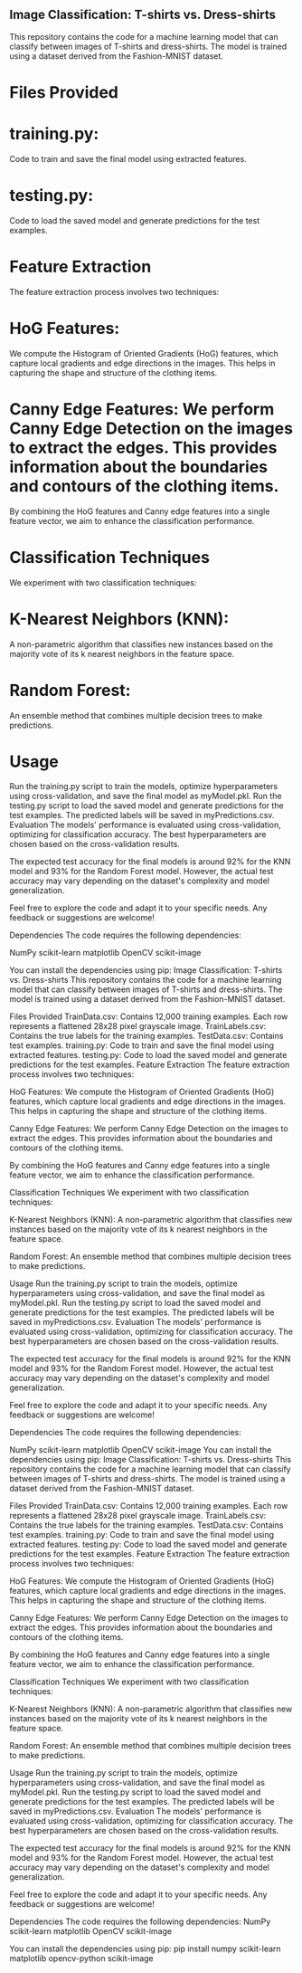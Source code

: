 ## Image Classification: T-shirts vs. Dress-shirts
This repository contains the code for a machine learning model that can classify between images of T-shirts and dress-shirts. The model is trained using a dataset derived from the Fashion-MNIST dataset.

# Files Provided
# training.py: 
Code to train and save the final model using extracted features.
# testing.py: 
Code to load the saved model and generate predictions for the test examples.

# Feature Extraction
The feature extraction process involves two techniques:
# HoG Features: 
We compute the Histogram of Oriented Gradients (HoG) features, which capture local gradients and edge directions in the images. This helps in capturing the shape and structure of the clothing items.
# Canny Edge Features: We perform Canny Edge Detection on the images to extract the edges. This provides information about the boundaries and contours of the clothing items.

By combining the HoG features and Canny edge features into a single feature vector, we aim to enhance the classification performance.

# Classification Techniques
We experiment with two classification techniques:

# K-Nearest Neighbors (KNN): 
A non-parametric algorithm that classifies new instances based on the majority vote of its k nearest neighbors in the feature space.

# Random Forest: 
An ensemble method that combines multiple decision trees to make predictions.

# Usage
Run the training.py script to train the models, optimize hyperparameters using cross-validation, and save the final model as myModel.pkl.
Run the testing.py script to load the saved model and generate predictions for the test examples. The predicted labels will be saved in myPredictions.csv.
Evaluation
The models' performance is evaluated using cross-validation, optimizing for classification accuracy. The best hyperparameters are chosen based on the cross-validation results.

The expected test accuracy for the final models is around 92% for the KNN model and 93% for the Random Forest model. However, the actual test accuracy may vary depending on the dataset's complexity and model generalization.

Feel free to explore the code and adapt it to your specific needs. Any feedback or suggestions are welcome!

Dependencies
The code requires the following dependencies:

NumPy
scikit-learn
matplotlib
OpenCV
scikit-image


You can install the dependencies using pip:
Image Classification: T-shirts vs. Dress-shirts
This repository contains the code for a machine learning model that can classify between images of T-shirts and dress-shirts. The model is trained using a dataset derived from the Fashion-MNIST dataset.

Files Provided
TrainData.csv: Contains 12,000 training examples. Each row represents a flattened 28x28 pixel grayscale image.
TrainLabels.csv: Contains the true labels for the training examples.
TestData.csv: Contains test examples.
training.py: Code to train and save the final model using extracted features.
testing.py: Code to load the saved model and generate predictions for the test examples.
Feature Extraction
The feature extraction process involves two techniques:

HoG Features: We compute the Histogram of Oriented Gradients (HoG) features, which capture local gradients and edge directions in the images. This helps in capturing the shape and structure of the clothing items.

Canny Edge Features: We perform Canny Edge Detection on the images to extract the edges. This provides information about the boundaries and contours of the clothing items.

By combining the HoG features and Canny edge features into a single feature vector, we aim to enhance the classification performance.

Classification Techniques
We experiment with two classification techniques:

K-Nearest Neighbors (KNN): A non-parametric algorithm that classifies new instances based on the majority vote of its k nearest neighbors in the feature space.

Random Forest: An ensemble method that combines multiple decision trees to make predictions.

Usage
Run the training.py script to train the models, optimize hyperparameters using cross-validation, and save the final model as myModel.pkl.
Run the testing.py script to load the saved model and generate predictions for the test examples. The predicted labels will be saved in myPredictions.csv.
Evaluation
The models' performance is evaluated using cross-validation, optimizing for classification accuracy. The best hyperparameters are chosen based on the cross-validation results.

The expected test accuracy for the final models is around 92% for the KNN model and 93% for the Random Forest model. However, the actual test accuracy may vary depending on the dataset's complexity and model generalization.

Feel free to explore the code and adapt it to your specific needs. Any feedback or suggestions are welcome!

Dependencies
The code requires the following dependencies:

NumPy
scikit-learn
matplotlib
OpenCV
scikit-image
You can install the dependencies using pip:
Image Classification: T-shirts vs. Dress-shirts
This repository contains the code for a machine learning model that can classify between images of T-shirts and dress-shirts. The model is trained using a dataset derived from the Fashion-MNIST dataset.

Files Provided
TrainData.csv: Contains 12,000 training examples. Each row represents a flattened 28x28 pixel grayscale image.
TrainLabels.csv: Contains the true labels for the training examples.
TestData.csv: Contains test examples.
training.py: Code to train and save the final model using extracted features.
testing.py: Code to load the saved model and generate predictions for the test examples.
Feature Extraction
The feature extraction process involves two techniques:

HoG Features: We compute the Histogram of Oriented Gradients (HoG) features, which capture local gradients and edge directions in the images. This helps in capturing the shape and structure of the clothing items.

Canny Edge Features: We perform Canny Edge Detection on the images to extract the edges. This provides information about the boundaries and contours of the clothing items.

By combining the HoG features and Canny edge features into a single feature vector, we aim to enhance the classification performance.

Classification Techniques
We experiment with two classification techniques:

K-Nearest Neighbors (KNN): A non-parametric algorithm that classifies new instances based on the majority vote of its k nearest neighbors in the feature space.

Random Forest: An ensemble method that combines multiple decision trees to make predictions.

Usage
Run the training.py script to train the models, optimize hyperparameters using cross-validation, and save the final model as myModel.pkl.
Run the testing.py script to load the saved model and generate predictions for the test examples. The predicted labels will be saved in myPredictions.csv.
Evaluation
The models' performance is evaluated using cross-validation, optimizing for classification accuracy. The best hyperparameters are chosen based on the cross-validation results.

The expected test accuracy for the final models is around 92% for the KNN model and 93% for the Random Forest model. However, the actual test accuracy may vary depending on the dataset's complexity and model generalization.

Feel free to explore the code and adapt it to your specific needs. Any feedback or suggestions are welcome!

Dependencies
The code requires the following dependencies:
NumPy
scikit-learn
matplotlib
OpenCV
scikit-image

You can install the dependencies using pip:
pip install numpy scikit-learn matplotlib opencv-python scikit-image

